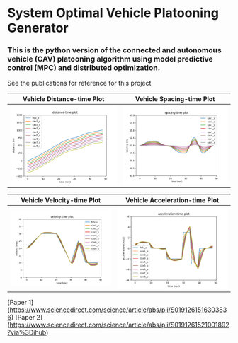 # System Optimal Vehicle Platooning Generator

### This is the python version of the connected and autonomous vehicle (CAV) platooning algorithm using model predictive control (MPC) and distributed optimization.
See the publications for reference for this project


Vehicle Distance-time Plot             |  Vehicle Spacing-time Plot     
:-------------------------:|:-------------------------:
![](https://github.com/singularity-cc/system-optimal-platoon-generator/blob/master/distance-time.png)  |  ![](https://github.com/singularity-cc/system-optimal-platoon-generator/blob/master/spacing-time.png)

Vehicle Velocity-time Plot             |  Vehicle Acceleration-time Plot     
:-------------------------:|:-------------------------:
![](https://github.com/singularity-cc/system-optimal-platoon-generator/blob/master/velocity-time.png)  |  ![](https://github.com/singularity-cc/system-optimal-platoon-generator/blob/master/acceleration-time.png)



[Paper 1] (https://www.sciencedirect.com/science/article/abs/pii/S0191261516303836)
[Paper 2] (https://www.sciencedirect.com/science/article/abs/pii/S0191261521001892?via%3Dihub)

